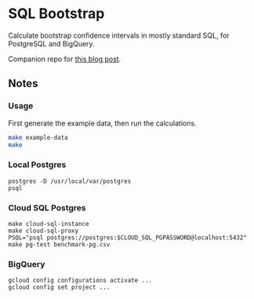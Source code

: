 # SQL Bootstrap

Calculate bootstrap confidence intervals in mostly standard SQL, for PostgreSQL and BigQuery.

Companion repo for [this blog post](https://jdlm.info/articles/2023/06/11/bootstrap-confidence-intervals-sql-postgresql-bigquery.html).

## Notes

### Usage

First generate the example data, then run the calculations.

```sh
make example-data
make
```

### Local Postgres

```
postgres -D /usr/local/var/postgres
psql
```

### Cloud SQL Postgres

```
make cloud-sql-instance
make cloud-sql-proxy
PSQL="psql postgres://postgres:$CLOUD_SQL_PGPASSWORD@localhost:5432" make pg-test benchmark-pg.csv
```

### BigQuery

```
gcloud config configurations activate ...
gcloud config set project ...
```
